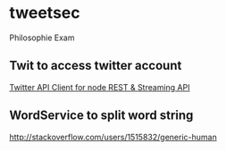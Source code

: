 # tweetsec
Philosophie Exam

## Twit to access twitter account
[Twitter API Client for node REST & Streaming API](https://github.com/ttezel/twit)

## WordService to split word string
http://stackoverflow.com/users/1515832/generic-human

